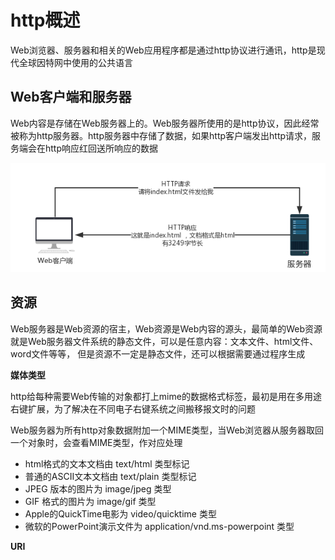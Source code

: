 # http概述
Web浏览器、服务器和相关的Web应用程序都是通过http协议进行通讯，http是现代全球因特网中使用的公共语言

## Web客户端和服务器
Web内容是存储在Web服务器上的。Web服务器所使用的是http协议，因此经常被称为http服务器。http服务器中存储了数据，如果http客户端发出http请求，服务端会在http响应红回送所响应的数据

![](./img/00001.png)

## 资源
Web服务器是Web资源的宿主，Web资源是Web内容的源头，最简单的Web资源就是Web服务器文件系统的静态文件，可以是任意内容：文本文件、html文件、word文件等等， 但是资源不一定是静态文件，还可以根据需要通过程序生成

**媒体类型**

http给每种需要Web传输的对象都打上mime的数据格式标签，最初是用在多用途右键扩展，为了解决在不同电子右键系统之间搬移报文时的问题

Web服务器为所有http对象数据附加一个MIME类型，当Web浏览器从服务器取回一个对象时，会查看MIME类型，作对应处理

* html格式的文本文档由 text/html 类型标记
* 普通的ASCII文本文档由 text/plain 类型标记
* JPEG 版本的图片为 image/jpeg 类型
* GIF 格式的图片为 image/gif 类型
* Apple的QuickTime电影为 video/quicktime 类型
* 微软的PowerPoint演示文件为 application/vnd.ms-powerpoint 类型

**URI**

